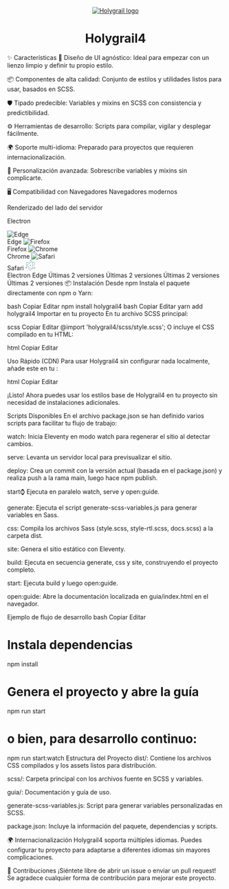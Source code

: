 

<p align="center">
  <a href="https://holyguide.es">
    <img width="200" src="https://res.cloudinary.com/manuel-ruiz/image/upload/v1576145416/holygrail/logoholy.svg" alt="Holygrail logo">
  </a>
</p>

<h1 align="center">Holygrail4</h1>



✨ Características
🌈 Diseño de UI agnóstico: Ideal para empezar con un lienzo limpio y definir tu propio estilo.

📦 Componentes de alta calidad: Conjunto de estilos y utilidades listos para usar, basados en SCSS.

🛡 Tipado predecible: Variables y mixins en SCSS con consistencia y predictibilidad.

⚙️ Herramientas de desarrollo: Scripts para compilar, vigilar y desplegar fácilmente.

🌍 Soporte multi-idioma: Preparado para proyectos que requieren internacionalización.

🎨 Personalización avanzada: Sobrescribe variables y mixins sin complicarte.

🖥 Compatibilidad con Navegadores
Navegadores modernos

Renderizado del lado del servidor

Electron

<img src="https://raw.githubusercontent.com/alrra/browser-logos/master/src/edge/edge_48x48.png" alt="Edge" width="24px" height="24px" /><br>Edge	<img src="https://raw.githubusercontent.com/alrra/browser-logos/master/src/firefox/firefox_48x48.png" alt="Firefox" width="24px" height="24px" /><br>Firefox	<img src="https://raw.githubusercontent.com/alrra/browser-logos/master/src/chrome/chrome_48x48.png" alt="Chrome" width="24px" height="24px" /><br>Chrome	<img src="https://raw.githubusercontent.com/alrra/browser-logos/master/src/safari/safari_48x48.png" alt="Safari" width="24px" height="24px" /><br>Safari	<img src="https://raw.githubusercontent.com/alrra/browser-logos/master/src/electron/electron_48x48.png" alt="Electron" width="24px" height="24px" /><br>Electron
Edge	Últimas 2 versiones	Últimas 2 versiones	Últimas 2 versiones	Últimas 2 versiones
📦 Instalación
Desde npm
Instala el paquete directamente con npm o Yarn:

bash
Copiar
Editar
npm install holygrail4
bash
Copiar
Editar
yarn add holygrail4
Importar en tu proyecto
En tu archivo SCSS principal:

scss
Copiar
Editar
@import 'holygrail4/scss/style.scss';
O incluye el CSS compilado en tu HTML:

html
Copiar
Editar
<link rel="stylesheet" href="node_modules/holygrail4/dist/style.css">
Uso Rápido (CDN)
Para usar Holygrail4 sin configurar nada localmente, añade este <link> en tu <head>:

html
Copiar
Editar
<link rel="stylesheet" href="https://cdn.jsdelivr.net/npm/holygrail4@latest/dist/style.css">
¡Listo! Ahora puedes usar los estilos base de Holygrail4 en tu proyecto sin necesidad de instalaciones adicionales.

Scripts Disponibles
En el archivo package.json se han definido varios scripts para facilitar tu flujo de trabajo:

watch: Inicia Eleventy en modo watch para regenerar el sitio al detectar cambios.

serve: Levanta un servidor local para previsualizar el sitio.

deploy: Crea un commit con la versión actual (basada en el package.json) y realiza push a la rama main, luego hace npm publish.

start:watch: Ejecuta en paralelo watch, serve y open:guide.

generate: Ejecuta el script generate-scss-variables.js para generar variables en Sass.

css: Compila los archivos Sass (style.scss, style-rtl.scss, docs.scss) a la carpeta dist.

site: Genera el sitio estático con Eleventy.

build: Ejecuta en secuencia generate, css y site, construyendo el proyecto completo.

start: Ejecuta build y luego open:guide.

open:guide: Abre la documentación localizada en guia/index.html en el navegador.

Ejemplo de flujo de desarrollo
bash
Copiar
Editar
# Instala dependencias
npm install

# Genera el proyecto y abre la guía
npm run start

# o bien, para desarrollo continuo:
npm run start:watch
Estructura del Proyecto
dist/: Contiene los archivos CSS compilados y los assets listos para distribución.

scss/: Carpeta principal con los archivos fuente en SCSS y variables.

guia/: Documentación y guía de uso.

generate-scss-variables.js: Script para generar variables personalizadas en SCSS.

package.json: Incluye la información del paquete, dependencias y scripts.

🌍 Internacionalización
Holygrail4 soporta múltiples idiomas. Puedes configurar tu proyecto para adaptarse a diferentes idiomas sin mayores complicaciones.

🤝 Contribuciones
¡Siéntete libre de abrir un issue o enviar un pull request!
Se agradece cualquier forma de contribución para mejorar este proyecto.